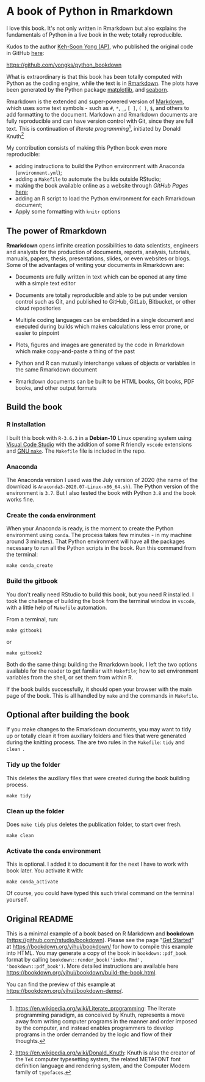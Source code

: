 # A book of Python in Rmarkdown
I love this book. It's not only written in Rmarkdown but also explains the fundamentals of Python in a live book in the web; totally reproducible.

Kudos to the author [Keh-Soon Yong (AP)](https://github.com/yongks), who published the original code in GitHub [here](https://github.com/yongks/python_bookdown): 

https://github.com/yongks/python_bookdown

What is extraordinary is that this book has been totally computed with Python as the coding engine, while the text is in [Rmarkdown](https://rmarkdown.rstudio.com/articles_intro.html). The plots have been generated by the Python package [matplotlib](https://matplotlib.org/), and [seaborn](https://seaborn.pydata.org/introduction.html).

Rmarkdown is the extended and  super-powered version of [Markdown](https://www.markdownguide.org/getting-started/), which uses some text symbols - such  as `#`, `*`, `_`, `[ ]`, `( )`, `$`, and others to add formatting to the document. Markdown and Rmarkdown documents are fully reproducible and can have version control with Git, since they are full text. This is continuation of *literate programming*[^1], initiated by Donald Knuth[^2]


My contribution consists of making this Python book even more reproducible: 

* adding instructions to build the Python environment with Anaconda (`environment.yml`); 
* adding a `Makefile` to automate the builds outside RStudio; 
* making the book available online as a website through *GitHub Pages* [here](https://f0nzie.github.io/yongks-python-rmarkdown-book/); 
* adding an R script to load the Python environment for each Rmarkdown document;
* Apply some formatting with `knitr` options


## The power of Rmarkdown
**Rmarkdown** opens infinite creation possibilities to data scientists, engineers and analysts for the production of documents, reports, analysis, tutorials, manuals, papers, thesis, presentations, slides, or even websites or blogs. Some of the advantages of writing your documents in Rmarkdown are:

- Documents are fully written in text which can be opened at any time with a simple text editor

- Documents are totally reproducible and able to be put under version control such as Git, and published to GitHub, GitLab, Bitbucket, or other cloud repositories

- Multiple coding languages can be embedded in a single document and executed during builds which makes calculations less error prone, or easier to pinpoint

- Plots, figures and images are generated by the code in Rmarkdown which make copy-and-paste a thing of the past

- Python and R can mutually interchange values of objects or variables in the same Rmarkdown document

- Rmarkdown documents can be built to be HTML books, Git books, PDF books, and other output formats


## Build the book
### R installation
I built this book with `R-3.6.3` in a **Debian-10** Linux operating system using [Visual Code Studio]() with the addition of some R friendly `vscode` extensions and [GNU `make`](https://www.gnu.org/software/make/). The `Makefile` file is included in the repo.

### Anaconda
The Anaconda version I used was the July version of 2020 (the name of the download is `Anaconda3-2020.07-Linux-x86_64.sh`). The Python version of the environment is `3.7`. But I also tested the book with Python `3.8` and the book works fine.

### Create the `conda` environment
When your Anaconda is ready, is the moment to create the Python environment using `conda`. The process takes few minutes - in my machine around 3 minutes). That Python environment will have all the packages necessary to run all the Python scripts in the book. Run this command from the terminal:

```
make conda_create
```

### Build the gitbook
You don't really need RStudio to build this book, but you need R installed. I took the challenge of building the book from the terminal window in `vscode`, with a little help of `Makefile` automation.

From a terminal, run:

    make gitbook1

or 

    make gitbook2


Both do the same thing: building the Rmarkdown book. I left the two options available for the reader to get familiar with `Makefile`; how to set environment variables from the shell, or set them from within R.

If the book builds successfully, it should open your browser with the main page of the book. This is all handled by `make` and the commands in `Makefile`.


## Optional after building the book
If you make changes to the Rmarkdown documents, you may want to tidy up or totally clean it from auxiliary folders and files that were generated during the knitting process. The are two rules in the `Makefile`: `tidy` and `clean `.

### Tidy up the folder
This deletes the auxiliary files that were created during the book building process.

    make tidy

### Clean up the folder
Does `make tidy` plus deletes the publication folder, to start over fresh.

    make clean


### Activate the `conda` environment
This is optional. I added it to document it for the next I have to work with book later. You activate it with:

```
make conda_activate
```

Of course, you could have typed this such trivial command on the terminal yourself.


## Original README
This is a minimal example of a book based on R Markdown and **bookdown** (https://github.com/rstudio/bookdown). Please see the page "[Get Started](https://bookdown.org/yihui/bookdown/get-started.html)" at https://bookdown.org/yihui/bookdown/ for how to compile this example into HTML. You may generate a copy of the book in `bookdown::pdf_book` format by calling `bookdown::render_book('index.Rmd', 'bookdown::pdf_book')`. More detailed instructions are available here https://bookdown.org/yihui/bookdown/build-the-book.html.

You can find the preview of this example at https://bookdown.org/yihui/bookdown-demo/.

[^1]: https://en.wikipedia.org/wiki/Literate_programming: The literate programming paradigm, as conceived by Knuth, represents a move away from writing computer programs in the manner and order imposed by the computer, and instead enables programmers to develop programs in the order demanded by the logic and flow of their thoughts.

[^2]: https://en.wikipedia.org/wiki/Donald_Knuth: Knuth is also the creator of the `TeX` computer typesetting system, the related METAFONT font definition language and rendering system, and the Computer Modern family of `typefaces`.